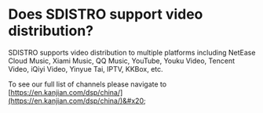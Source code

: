 # Does SDISTRO support video distribution?

SDISTRO supports video distribution to multiple platforms including﻿ NetEase Cloud Music, Xiami Music, QQ Music, YouTube, Youku Video, Tencent Video, iQiyi Video, Yinyue Tai, IPTV, KKBox, etc.

To see our full list of channels please navigate to [https://en.kanjian.com/dsp/china/](https://en.kanjian.com/dsp/china/)&#x20;
